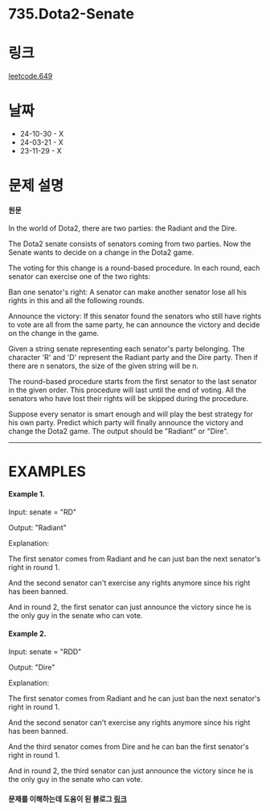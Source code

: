 # 735.Dota2-Senate

# 링크

[leetcode.649](https://leetcode.com/problems/dota2-senate/?envType=study-plan-v2&envId=leetcode-75)

# 날짜

- 24-10-30 - X
- 24-03-21 - X
- 23-11-29 - X

# 문제 설명

#### 원문

In the world of Dota2, there are two parties: the Radiant and the Dire.

The Dota2 senate consists of senators coming from two parties. Now the Senate wants to decide on a change in the Dota2 game.

The voting for this change is a round-based procedure. In each round, each senator can exercise one of the two rights:

Ban one senator's right: A senator can make another senator lose all his rights in this and all the following rounds.

Announce the victory: If this senator found the senators who still have rights to vote are all from the same party, he can announce the victory and decide on the change in the game.

Given a string senate representing each senator's party belonging. The character 'R' and 'D' represent the Radiant party and the Dire party. Then if there are n senators, the size of the given string will be n.

The round-based procedure starts from the first senator to the last senator in the given order. This procedure will last until the end of voting. All the senators who have lost their rights will be skipped during the procedure.

Suppose every senator is smart enough and will play the best strategy for his own party. Predict which party will finally announce the victory and change the Dota2 game. The output should be "Radiant" or "Dire".

---

# EXAMPLES

#### Example 1.

Input: senate = "RD"

Output: "Radiant"

Explanation:

The first senator comes from Radiant and he can just ban the next senator's right in round 1.

And the second senator can't exercise any rights anymore since his right has been banned.

And in round 2, the first senator can just announce the victory since he is the only guy in the senate who can vote.

#### Example 2.

Input: senate = "RDD"

Output: "Dire"

Explanation:

The first senator comes from Radiant and he can just ban the next senator's right in round 1.

And the second senator can't exercise any rights anymore since his right has been banned.

And the third senator comes from Dire and he can ban the first senator's right in round 1.

And in round 2, the third senator can just announce the victory since he is the only guy in the senate who can vote.

#### 문제를 이해하는데 도움이 된 블로그 [링크](https://gracefulsoul.github.io/leetcode/dota2-senate/)
